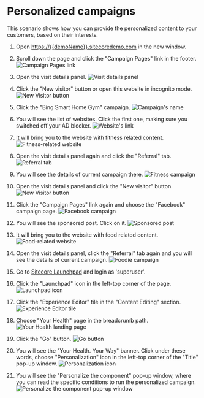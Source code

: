 # Personalized campaigns

This scenario shows how you can provide the personalized content to your customers, based on their interests.

1. Open <https://{{demoName}}.sitecoredemo.com> in the new window.

1. Scroll down the page and click the "Campaign Pages" link in the footer.
![Campaign Pages link](./media/image1.png)

1. Open the visit details panel.
![Visit details panel](./media/image4.png)

1. Click the "New visitor" button or open this website in incognito mode.
![New Visitor button](./media/image5.png)

1. Click the "Bing Smart Home Gym" campaign.
![Campaign's name](./media/image2.png)

1. You will see the list of websites. Click the first one, making sure you switched off your AD blocker.
![Website's link](./media/image3.png)

1. It will bring you to the website with fitness related content.
![Fitness-related website](./media/image6.png)

1. Open the visit details panel again and click the "Referral" tab.
![Referral tab](./media/image7.png)

1. You will see the details of current campaign there.
![Fitness campaign](./media/image8.png) 

1. Open the visit details panel and click the "New visitor" button.
![New Visitor button](./media/image5.png)

1. Click the "Campaign Pages" link again and choose the "Facebook" campaign page.
![Facebook campaign](./media/image10.png)

1. You will see the sponsored post. Click on it.
![Sponsored post](./media/image11.png)

1. It will bring you to the website with food related content.
![Food-related website](./media/image12.png)

1. Open the visit details panel, click the "Referral" tab again and you will see the details of current campaign.
![Foodie campaign](./media/image13.png)

1. Go to [Sitecore Launchpad](https://{{demoName}}-cm.sitecoredemo.com/sitecore) and login as 'superuser'.

1. Click the "Launchpad" icon in the left-top corner of the page.
![Launchpad icon](./media/image15.png)

1. Click the "Experience Editor" tile in the "Content Editing" section.
![Experience Editor tile](./media/image16.png)

1. Choose "Your Health" page in the breadcrumb path.
![Your Health landing page](./media/image17.png)

1. Click the "Go" button.
![Go button](./media/image18.png)

1. You will see the "Your Health. Your Way" banner. Click under these words, choose "Personalization" icon in the left-top corner of the "Title" pop-up window.
![Personalization icon](./media/image19.png)

1. You will see the "Personalize the component" pop-up window, where you can read the specific conditions to run the personalized campaign.
![Personalize the component pop-up window](./media/image20.png)
